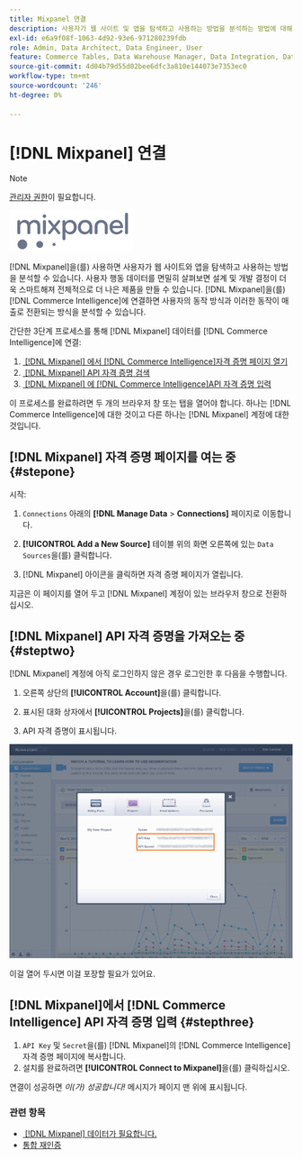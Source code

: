 ```yaml
---
title: Mixpanel 연결
description: 사용자가 웹 사이트 및 앱을 탐색하고 사용하는 방법을 분석하는 방법에 대해 알아봅니다.
exl-id: e6a9f08f-1063-4d92-93e6-971280239fdb
role: Admin, Data Architect, Data Engineer, User
feature: Commerce Tables, Data Warehouse Manager, Data Integration, Data Import/Export
source-git-commit: 4d04b79d55d02bee6dfc3a810e144073e7353ec0
workflow-type: tm+mt
source-wordcount: '246'
ht-degree: 0%

---
```


# [!DNL Mixpanel] 연결

>[!NOTE]
>
>[관리자 권한](../../../administrator/user-management/user-management.md)이 필요합니다.

![Mixpanel 로고](../../../assets/Mixpanel_logo.png)

[!DNL Mixpanel]을(를) 사용하면 사용자가 웹 사이트와 앱을 탐색하고 사용하는 방법을 분석할 수 있습니다. 사용자 행동 데이터를 면밀히 살펴보면 설계 및 개발 결정이 더욱 스마트해져 전체적으로 더 나은 제품을 만들 수 있습니다. [!DNL Mixpanel]을(를) [!DNL Commerce Intelligence]에 연결하면 사용자의 동작 방식과 이러한 동작이 매출로 전환되는 방식을 분석할 수 있습니다.

간단한 3단계 프로세스를 통해 [!DNL Mixpanel] 데이터를 [!DNL Commerce Intelligence]에 연결:

1. [&#x200B; [!DNL Mixpanel] 에서  [!DNL Commerce Intelligence]자격 증명 페이지 열기](#stepone)
1. [&#x200B; [!DNL Mixpanel] API 자격 증명 검색](#steptwo)
1. [&#x200B; [!DNL Mixpanel] 에  [!DNL Commerce Intelligence]API 자격 증명 입력](#stepthree)

이 프로세스를 완료하려면 두 개의 브라우저 창 또는 탭을 열어야 합니다. 하나는 [!DNL Commerce Intelligence]에 대한 것이고 다른 하나는 [!DNL Mixpanel] 계정에 대한 것입니다.

## [!DNL Mixpanel] 자격 증명 페이지를 여는 중 {#stepone}

시작:

1. `Connections` 아래의 **[!DNL Manage Data** > **Connections]** 페이지로 이동합니다.

1. **[!UICONTROL Add a New Source]** 테이블 위의 화면 오른쪽에 있는 `Data Sources`을(를) 클릭합니다.

1. [!DNL Mixpanel] 아이콘을 클릭하면 자격 증명 페이지가 열립니다.

지금은 이 페이지를 열어 두고 [!DNL Mixpanel] 계정이 있는 브라우저 창으로 전환하십시오.

## [!DNL Mixpanel] API 자격 증명을 가져오는 중 {#steptwo}

[!DNL Mixpanel] 계정에 아직 로그인하지 않은 경우 로그인한 후 다음을 수행합니다.

1. 오른쪽 상단의 **[!UICONTROL Account]**&#x200B;을(를) 클릭합니다.

1. 표시된 대화 상자에서 **[!UICONTROL Projects]**&#x200B;을(를) 클릭합니다.

1. API 자격 증명이 표시됩니다.

![Mixpanel API 자격 증명 검색](../../../assets/Mixpanel_API_creds.png)

이걸 열어 두시면 이걸 포장할 필요가 있어요.

## [!DNL Mixpanel]에서 [!DNL Commerce Intelligence] API 자격 증명 입력 {#stepthree}

1. `API Key` 및 `Secret`을(를) [!DNL Mixpanel]의 [!DNL Commerce Intelligence] 자격 증명 페이지에 복사합니다.
1. 설치를 완료하려면 **[!UICONTROL Connect to Mixpanel]**&#x200B;을(를) 클릭하십시오.

연결이 성공하면 _이(가) 성공합니다!_ 메시지가 페이지 맨 위에 표시됩니다.

### 관련 항목

* [&#x200B; [!DNL Mixpanel] 데이터가 필요합니다.](../integrations/mixpanel-data.md)
* [통합 재인증](https://experienceleague.adobe.com/docs/commerce-knowledge-base/kb/how-to/mbi-reauthenticating-integrations.html?lang=ko)
